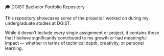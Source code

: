 🎓 DGIST Bachelor Portfolio Repository

This repository showcases some of the projects I worked on during my undergraduate studies at DGIST.

While it doesn't include every single assignment or project, it contains those that I believe significantly contributed to my growth or had meaningful impact — whether in terms of technical depth, creativity, or personal learning.

